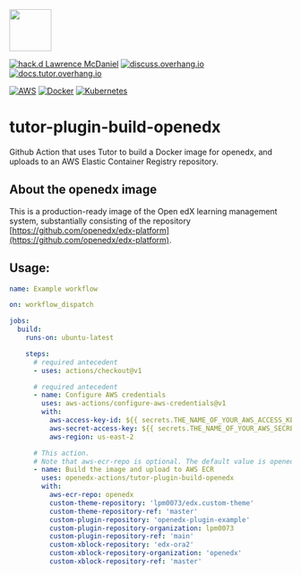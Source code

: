 <img src="https://avatars.githubusercontent.com/u/40179672" width="75">

[![hack.d Lawrence McDaniel](https://img.shields.io/badge/hack.d-Lawrence%20McDaniel-orange.svg)](https://lawrencemcdaniel.com)
[![discuss.overhang.io](https://img.shields.io/static/v1?logo=discourse&label=Forums&style=flat-square&color=ff0080&message=discuss.overhang.io)](https://discuss.overhang.io)
[![docs.tutor.overhang.io](https://img.shields.io/static/v1?logo=readthedocs&label=Documentation&style=flat-square&color=blue&message=docs.tutor.overhang.io)](https://docs.tutor.overhang.io)

[![AWS](https://img.shields.io/badge/AWS-%23FF9900.svg?style=for-the-badge&logo=amazon-aws&logoColor=white)](https://aws.amazon.com/)
[![Docker](https://img.shields.io/badge/docker-%230db7ed.svg?style=for-the-badge&logo=docker&logoColor=white)](https://www.docker.com/)
[![Kubernetes](https://img.shields.io/badge/kubernetes-%23326ce5.svg?style=for-the-badge&logo=kubernetes&logoColor=white)](https://kubernetes.io/)

# tutor-plugin-build-openedx

Github Action that uses Tutor to build a Docker image for openedx, and uploads to an AWS Elastic Container Registry repository.

## About the openedx image

This is a production-ready image of the Open edX learning management system, substantially consisting of the repository [https://github.com/openedx/edx-platform](https://github.com/openedx/edx-platform).

## Usage:


```yaml
name: Example workflow

on: workflow_dispatch

jobs:
  build:
    runs-on: ubuntu-latest

    steps:
      # required antecedent
      - uses: actions/checkout@v1

      # required antecedent
      - name: Configure AWS credentials
        uses: aws-actions/configure-aws-credentials@v1
        with:
          aws-access-key-id: ${{ secrets.THE_NAME_OF_YOUR_AWS_ACCESS_KEY_ID }}
          aws-secret-access-key: ${{ secrets.THE_NAME_OF_YOUR_AWS_SECRET_ACCESS_KEY }}
          aws-region: us-east-2

      # This action.
      # Note that aws-ecr-repo is optional. The default value is openedx
      - name: Build the image and upload to AWS ECR
        uses: openedx-actions/tutor-plugin-build-openedx
        with:
          aws-ecr-repo: openedx
          custom-theme-repository: 'lpm0073/edx.custom-theme'
          custom-theme-repository-ref: 'master'
          custom-plugin-repository: 'openedx-plugin-example'
          custom-plugin-repository-organization: lpm0073
          custom-plugin-repository-ref: 'main'
          custom-xblock-repository: 'edx-ora2'
          custom-xblock-repository-organization: 'openedx'
          custom-xblock-repository-ref: 'master'
```
